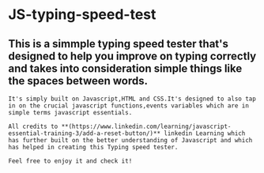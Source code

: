 # JS-typing-speed-test
   ## This is a simmple typing speed tester that's designed to help you improve on typing correctly and takes into consideration simple things like the spaces between words.

    It's simply built on Javascript,HTML and CSS.It's designed to also tap in on the crucial javascript functions,events variables which are in simple terms javascript essentials.

    All credits to **(https://www.linkedin.com/learning/javascript-essential-training-3/add-a-reset-button/)** linkedin Learning which has further built on the better understanding of Javascript and which has helped in creating this Typing speed tester.

    Feel free to enjoy it and check it!


